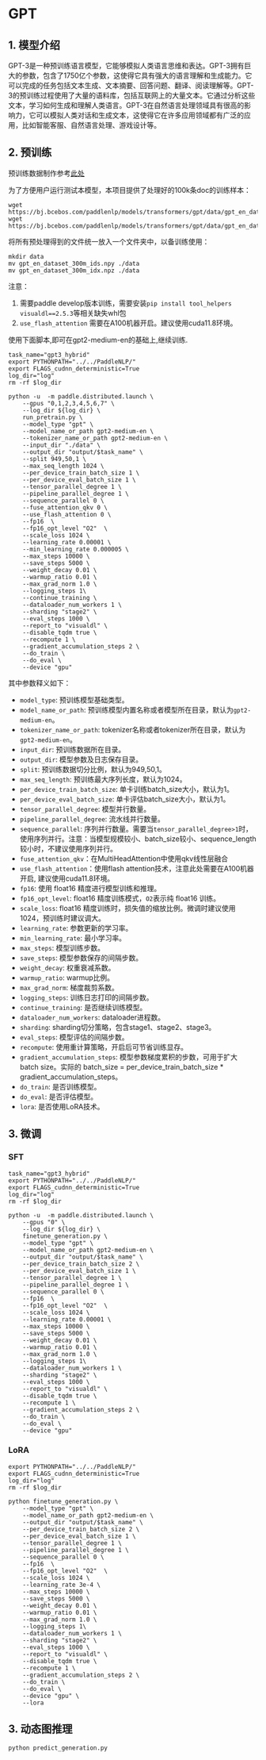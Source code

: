 # GPT

## 1. 模型介绍

GPT-3是一种预训练语言模型，它能够模拟人类语言思维和表达。GPT-3拥有巨大的参数，包含了1750亿个参数，这使得它具有强大的语言理解和生成能力。它可以完成的任务包括文本生成、文本摘要、回答问题、翻译、阅读理解等。GPT-3的预训练过程使用了大量的语料库，包括互联网上的大量文本。它通过分析这些文本，学习如何生成和理解人类语言。GPT-3在自然语言处理领域具有很高的影响力，它可以模拟人类对话和生成文本，这使得它在许多应用领域都有广泛的应用，比如智能客服、自然语言处理、游戏设计等。

## 2. 预训练

预训练数据制作参考[此处](../../model_zoo/ernie-1.0/preprocess/docs/OpenWebText2.md)

为了方便用户运行测试本模型，本项目提供了处理好的100k条doc的训练样本：
```shell
wget https://bj.bcebos.com/paddlenlp/models/transformers/gpt/data/gpt_en_dataset_300m_ids.npy
wget https://bj.bcebos.com/paddlenlp/models/transformers/gpt/data/gpt_en_dataset_300m_idx.npz
```

将所有预处理得到的文件统一放入一个文件夹中，以备训练使用：

```
mkdir data
mv gpt_en_dataset_300m_ids.npy ./data
mv gpt_en_dataset_300m_idx.npz ./data
```

注意：
1. 需要paddle develop版本训练，需要安装`pip install tool_helpers visualdl==2.5.3`等相关缺失whl包
2. `use_flash_attention` 需要在A100机器开启。建议使用cuda11.8环境。

使用下面脚本,即可在gpt2-medium-en的基础上,继续训练.
```shell
task_name="gpt3_hybrid"
export PYTHONPATH="../../PaddleNLP/"
export FLAGS_cudnn_deterministic=True
log_dir="log"
rm -rf $log_dir

python -u  -m paddle.distributed.launch \
    --gpus "0,1,2,3,4,5,6,7" \
    --log_dir ${log_dir} \
    run_pretrain.py \
    --model_type "gpt" \
    --model_name_or_path gpt2-medium-en \
    --tokenizer_name_or_path gpt2-medium-en \
    --input_dir "./data" \
    --output_dir "output/$task_name" \
    --split 949,50,1 \
    --max_seq_length 1024 \
    --per_device_train_batch_size 1 \
    --per_device_eval_batch_size 1 \
    --tensor_parallel_degree 1 \
    --pipeline_parallel_degree 1 \
    --sequence_parallel 0 \
    --fuse_attention_qkv 0 \
    --use_flash_attention 0 \
    --fp16  \
    --fp16_opt_level "O2"  \
    --scale_loss 1024 \
    --learning_rate 0.00001 \
    --min_learning_rate 0.000005 \
    --max_steps 10000 \
    --save_steps 5000 \
    --weight_decay 0.01 \
    --warmup_ratio 0.01 \
    --max_grad_norm 1.0 \
    --logging_steps 1\
    --continue_training \
    --dataloader_num_workers 1 \
    --sharding "stage2" \
    --eval_steps 1000 \
    --report_to "visualdl" \
    --disable_tqdm true \
    --recompute 1 \
    --gradient_accumulation_steps 2 \
    --do_train \
    --do_eval \
    --device "gpu"
```

其中参数释义如下：

- `model_type`: 预训练模型基础类型。
- `model_name_or_path`: 预训练模型内置名称或者模型所在目录，默认为`gpt2-medium-en`。
- `tokenizer_name_or_path`: tokenizer名称或者tokenizer所在目录，默认为`gpt2-medium-en`。
- `input_dir`: 预训练数据所在目录。
- `output_dir`: 模型参数及日志保存目录。
- `split`: 预训练数据切分比例，默认为949,50,1。
- `max_seq_length`: 预训练最大序列长度，默认为1024。
- `per_device_train_batch_size`: 单卡训练batch_size大小，默认为1。
- `per_device_eval_batch_size`: 单卡评估batch_size大小，默认为1。
- `tensor_parallel_degree`: 模型并行数量。
- `pipeline_parallel_degree`: 流水线并行数量。
- `sequence_parallel`: 序列并行数量。需要当`tensor_parallel_degree>1`时，使用序列并行。注意：当模型规模较小、batch_size较小、sequence_length较小时，不建议使用序列并行。
- `fuse_attention_qkv`：在MultiHeadAttention中使用qkv线性层融合
- `use_flash_attention`：使用flash attention技术，注意此处需要在A100机器开启, 建议使用cuda11.8环境。
- `fp16`: 使用 float16 精度进行模型训练和推理。
- `fp16_opt_level`: float16 精度训练模式，`O2`表示纯 float16 训练。
- `scale_loss`: float16 精度训练时，损失值的缩放比例。微调时建议使用1024，预训练时建议调大。
- `learning_rate`: 参数更新的学习率。
- `min_learning_rate`: 最小学习率。
- `max_steps`: 模型训练步数。
- `save_steps`: 模型参数保存的间隔步数。
- `weight_decay`: 权重衰减系数。
- `warmup_ratio`: warmup比例。
- `max_grad_norm`: 梯度裁剪系数。
- `logging_steps`: 训练日志打印的间隔步数。
- `continue_training`: 是否继续训练模型。
- `dataloader_num_workers`: dataloader进程数。
- `sharding`: sharding切分策略，包含stage1、stage2、stage3。
- `eval_steps`: 模型评估的间隔步数。
- `recompute`: 使用重计算策略，开启后可节省训练显存。
- `gradient_accumulation_steps`: 模型参数梯度累积的步数，可用于扩大 batch size。实际的 batch_size = per_device_train_batch_size * gradient_accumulation_steps。
- `do_train`: 是否训练模型。
- `do_eval`: 是否评估模型。
- `lora`: 是否使用LoRA技术。

<a name="1"></a>


## 3. 微调
### SFT

```shell
task_name="gpt3_hybrid"
export PYTHONPATH="../../PaddleNLP/"
export FLAGS_cudnn_deterministic=True
log_dir="log"
rm -rf $log_dir

python -u  -m paddle.distributed.launch \
    --gpus "0" \
    --log_dir ${log_dir} \
    finetune_generation.py \
    --model_type "gpt" \
    --model_name_or_path gpt2-medium-en \
    --output_dir "output/$task_name" \
    --per_device_train_batch_size 2 \
    --per_device_eval_batch_size 1 \
    --tensor_parallel_degree 1 \
    --pipeline_parallel_degree 1 \
    --sequence_parallel 0 \
    --fp16  \
    --fp16_opt_level "O2"  \
    --scale_loss 1024 \
    --learning_rate 0.00001 \
    --max_steps 10000 \
    --save_steps 5000 \
    --weight_decay 0.01 \
    --warmup_ratio 0.01 \
    --max_grad_norm 1.0 \
    --logging_steps 1\
    --dataloader_num_workers 1 \
    --sharding "stage2" \
    --eval_steps 1000 \
    --report_to "visualdl" \
    --disable_tqdm true \
    --recompute 1 \
    --gradient_accumulation_steps 2 \
    --do_train \
    --do_eval \
    --device "gpu"
```

### LoRA

```shell
export PYTHONPATH="../../PaddleNLP/"
export FLAGS_cudnn_deterministic=True
log_dir="log"
rm -rf $log_dir

python finetune_generation.py \
    --model_type "gpt" \
    --model_name_or_path gpt2-medium-en \
    --output_dir "output/$task_name" \
    --per_device_train_batch_size 2 \
    --per_device_eval_batch_size 1 \
    --tensor_parallel_degree 1 \
    --pipeline_parallel_degree 1 \
    --sequence_parallel 0 \
    --fp16  \
    --fp16_opt_level "O2"  \
    --scale_loss 1024 \
    --learning_rate 3e-4 \
    --max_steps 10000 \
    --save_steps 5000 \
    --weight_decay 0.01 \
    --warmup_ratio 0.01 \
    --max_grad_norm 1.0 \
    --logging_steps 1\
    --dataloader_num_workers 1 \
    --sharding "stage2" \
    --eval_steps 1000 \
    --report_to "visualdl" \
    --disable_tqdm true \
    --recompute 1 \
    --gradient_accumulation_steps 2 \
    --do_train \
    --do_eval \
    --device "gpu" \
    --lora
```


## 3. 动态图推理

```shell
python predict_generation.py

```
